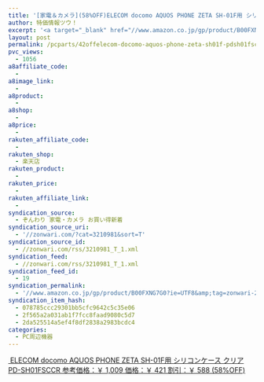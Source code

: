 ```yaml
---
title: '[家電＆カメラ](58%OFF)ELECOM docomo AQUOS PHONE ZETA SH-01F用 シリコンケース クリア PD-SH01FSCCR ￥421'
author: 特価情報ツウ！
excerpt: '<a target="_blank" href="//www.amazon.co.jp/gp/product/B00FXNG7G0?ie=UTF8&amp;tag=zonwari-22&amp;linkCode=as2&amp;camp=247&amp;creative=7399&amp;creativeASIN=B00FXNG7G0"><img src="//ecx.images-amazon.com/images/I/31F2yQRL7UL._SL100_.jpg"><br>ELECOM docomo AQUOS PHONE ZETA SH-01F&#29992; &#12471;&#12522;&#12467;&#12531;&#12465;&#12540;&#12473; &#12463;&#12522;&#12450; PD-SH01FSCCR<br>&#21442;&#32771;&#20385;&#26684;&#65306;&#65509; 1,009<br>&#20385;&#26684;&#65306;&#65509; 421<br>&#21106;&#24341;&#65306;&#65509; 588 (58%OFF)</a>'
layout: post
permalink: /pcparts/42offelecom-docomo-aquos-phone-zeta-sh01f-pdsh01fsccr-578.html
pvc_views:
  - 1056
a8affiliate_code:
  -
a8image_link:
  -
a8product:
  -
a8shop:
  -
a8price:
  -
rakuten_affiliate_code:
  -
rakuten_shop:
  - 楽天店
rakuten_product:
  -
rakuten_price:
  -
rakuten_affiliate_link:
  -
syndication_source:
  - ぞんわり 家電・カメラ お買い得新着
syndication_source_uri:
  - '//zonwari.com/?cat=3210981&sort=T'
syndication_source_id:
  - //zonwari.com/rss/3210981_T_1.xml
syndication_feed:
  - //zonwari.com/rss/3210981_T_1.xml
syndication_feed_id:
  - 19
syndication_permalink:
  - '//www.amazon.co.jp/gp/product/B00FXNG7G0?ie=UTF8&amp;tag=zonwari-22&amp;linkCode=as2&amp;camp=247&amp;creative=7399&amp;creativeASIN=B00FXNG7G0'
syndication_item_hash:
  - 078785ccc29301bb5cfc9642c5c35e06
  - 2f565a2a031ab1f7fcc8faad9080c5d7
  - 2da525514a5ef4f8df2838a2983bcdc4
categories:
  - PC周辺機器
---
```

[<img src='//i1.wp.com/ecx.images-amazon.com/images/I/31F2yQRL7UL._SL150_.jpg?w=546' title="" alt="" data-recalc-dims="1" />
ELECOM docomo AQUOS PHONE ZETA SH-01F用 シリコンケース クリア PD-SH01FSCCR
参考価格：￥ 1,009
価格：￥ 421
割引：￥ 588 (58%OFF)][1]

 [1]: //www.amazon.co.jp/gp/product/B00FXNG7G0?ie=UTF8&#038;tag=tokkajohotsu-22&#038;linkCode=as2&#038;camp=247&#038;creative=7399&#038;creativeASIN=B00FXNG7G0